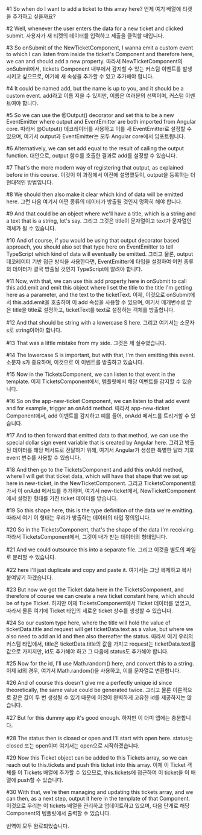 #1
So when do I want to add a ticket to this array here?
언제 여기 배열에 티켓을 추가하고 싶을까요?

#2
Well, whenever the user enters the data for a new ticket
and clicked submit.
사용자가 새 티켓의 데이터를 입력하고
제출을 클릭할 때입니다.

#3
So onSubmit of the NewTicketComponent,
I wanna emit a custom event to which I can listen
from inside the ticket's Component
and therefore here,
we can and should add a new property.
따라서 NewTicketComponent의 onSubmit에서,
tickets Component 내부에서
감지할 수 있는
커스텀 이벤트를 발생시키고 싶으므로,
여기에 새 속성을 추가할 수 있고 추가해야 합니다.

#4
It could be named add,
but the name is up to you,
and it should be a custom event.
add라고 이름 지을 수 있지만,
이름은 여러분의 선택이며,
커스텀 이벤트여야 합니다.

#5
So we can use the @Output() decorator
and set this to be a new EventEmitter
where output and EventEmitter are both imported
from Angular core.
따라서 @Output() 데코레이터를 사용하고
이를 새 EventEmitter로 설정할 수 있으며,
여기서 output과 EventEmitter는 모두
Angular core에서 임포트됩니다.

#6
Alternatively,
we can set add equal to the result
of calling the output function.
대안으로,
output 함수를 호출한 결과로
add를 설정할 수 있습니다.

#7
That's the more modern way of registering that output,
as explained before in this course.
이것이 이 과정에서 이전에 설명했듯이,
output을 등록하는 더 현대적인 방법입니다.

#8
We should then also make it clear
which kind of data will be emitted here.
그런 다음 여기서
어떤 종류의 데이터가 방출될 것인지 명확히 해야 합니다.

#9
And that could be an object
where we'll have a title,
which is a string and a text that is a string, let's say.
그리고 그것은 title이 문자열이고
text가 문자열인
객체가 될 수 있습니다.

#10
And of course, if you would be using
that output decorator based approach,
you should also set that type here on EventEmitter
to tell TypeScript which kind of data
will eventually be emitted.
그리고 물론, output 데코레이터 기반 접근 방식을
사용한다면,
EventEmitter에 타입을 설정하여
어떤 종류의 데이터가 결국
방출될 것인지 TypeScript에 알려야 합니다.

#11
Now, with that, we can use this add property here
in onSubmit to call this.add.emit
and emit this object
where I set the title to the title I'm getting here
as a parameter,
and the text to the ticketText.
이제, 이것으로 onSubmit에서
this.add.emit을 호출하여
이 add 속성을 사용할 수 있으며,
여기서 매개변수로 받은 title을 title로 설정하고,
ticketText를 text로 설정하는
객체를 방출합니다.

#12
And that should be string with a lowercase S here.
그리고 여기서는 소문자 s로 string이어야 합니다.

#13
That was a little mistake from my side.
그것은 제 실수였습니다.

#14
The lowercase S is important,
but with that, I'm then emitting this event.
소문자 s가 중요하며,
이것으로 이 이벤트를 방출하고 있습니다.

#15
Now in the TicketsComponent,
we can listen to that event in the template.
이제 TicketsComponent에서,
템플릿에서 해당 이벤트를 감지할 수 있습니다.

#16
So on the app-new-ticket Component,
we can listen to that add event and for example,
trigger an onAdd method.
따라서 app-new-ticket Component에서,
add 이벤트를 감지하고 예를 들어,
onAdd 메서드를 트리거할 수 있습니다.

#17
And to then forward that emitted data to that method,
we can use the special dollar sign event variable
that is created by Angular here.
그리고 방출된 데이터를 해당 메서드로 전달하기 위해,
여기서 Angular가 생성한
특별한 달러 기호 event 변수를 사용할 수 있습니다.

#18
And then go to the TicketsComponent
and add this onAdd method,
where I will get that ticket data,
which will have that shape that we set up here
in new-ticket,
in the NewTicketComponent.
그리고 TicketsComponent로 가서
이 onAdd 메서드를 추가하며,
여기서 new-ticket에서,
NewTicketComponent에서
설정한 형태를 가진
ticket 데이터를 받습니다.

#19
So this shape here,
this is the type definition of the data we're emitting.
따라서 여기 이 형태는
우리가 방출하는 데이터의 타입 정의입니다.

#20
So in the TicketsComponent,
that's the shape of the data I'm receiving.
따라서 TicketsComponent에서,
그것이 내가 받는 데이터의 형태입니다.

#21
And we could outsource this into a separate file.
그리고 이것을 별도의 파일로 분리할 수 있습니다.

#22
here I'll just duplicate and copy and paste it.
여기서는 그냥 복제하고 복사 붙여넣기 하겠습니다.

#23
But now we got the Ticket data here in the TicketsComponent,
and therefore of course we can create
a new ticket constant here,
which should be of type Ticket.
하지만 이제 TicketsComponent에서 Ticket 데이터를 얻었고,
따라서 물론 여기에
Ticket 타입의
새로운 ticket 상수를 생성할 수 있습니다.

#24
So our custom type here,
where the title will hold the value of ticketData.title
and request will get ticketData.text as a value,
but where we also need to add an id
and then also thereafter the status.
따라서 여기 우리의 커스텀 타입에서,
title은 ticketData.title의 값을 가지고
request는 ticketData.text를 값으로 가지지만,
id도 추가해야 하고
그 다음에 status도 추가해야 합니다.

#25
Now for the id,
I'll use Math.random() here,
and convert this to a string.
이제 id의 경우,
여기서 Math.random()을 사용하고,
이를 문자열로 변환합니다.

#26
And of course this doesn't give me a perfectly unique id
since theoretically,
the same value could be generated twice.
그리고 물론 이론적으로
같은 값이 두 번 생성될 수 있기 때문에
이것이 완벽하게 고유한 id를 제공하지는 않습니다.

#27
But for this dummy app it's good enough.
하지만 이 더미 앱에는 충분합니다.

#28
The status then is closed or open
and I'll start with open here.
status는 closed 또는 open이며
여기서는 open으로 시작하겠습니다.

#29
Now this Ticket object can be added to this Tickets array,
so we can reach out to this.tickets
and push this ticket into this array.
이제 이 Ticket 객체를 이 Tickets 배열에 추가할 수 있으므로,
this.tickets에 접근하여
이 ticket을 이 배열에 push할 수 있습니다.

#30
With that, we're then managing
and updating this tickets array,
and we can then, as a next step,
output it here in the template of that Component.
이것으로 우리는 이 tickets 배열을 관리하고
업데이트하고 있으며,
다음 단계로
해당 Component의 템플릿에서 출력할 수 있습니다.

번역이 모두 완료되었습니다.
